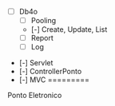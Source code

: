 - [ ] Db4o
  - [ ] Pooling
  - [-] Create, Update, List
  - [ ] Report
  - [ ] Log
- [-] Servlet
- [-] ControllerPonto
- [-] MVC
=========

Ponto Eletronico
